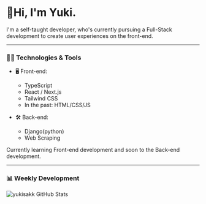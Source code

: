 # 👋Hi, I'm Yuki.

I'm a self-taught developer, who's currently pursuing a Full-Stack development to create user experiences on the front-end.

---

### 🧑‍💻 Technologies & Tools

- 🖥️ Front-end:

  - TypeScript
  - React / Next.js
  - Tailwind CSS
  - In the past: HTML/CSS/JS

- 🛠 Back-end:

  - Django(python)
  - Web Scraping
  
Currently learning Front-end development and soon to the Back-end development.

---

### 📊 Weekly Development

![yukisakk GitHub Stats](https://github-readme-stats.vercel.app/api?username=yukisakk&count_private=true&theme=tokyonight)
